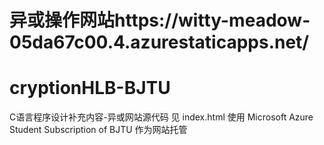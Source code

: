 # 异或操作网站https://witty-meadow-05da67c00.4.azurestaticapps.net/  #

# cryptionHLB-BJTU
 C语言程序设计补充内容-异或网站源代码
 见 index.html
 使用 Microsoft Azure Student Subscription of BJTU 作为网站托管

